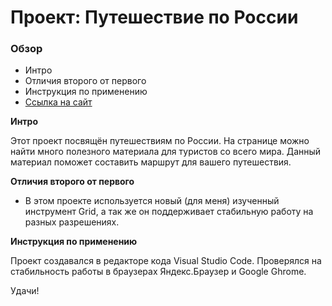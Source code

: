 # Проект: Путешествие по России

### Обзор
* Интро
* Отличия второго от первого
* Инструкция по применению 
* [Ссылка на сайт](https://doshalnev.github.io/russian-travel/)

**Интро**

Этот проект посвящён путешествиям по России.
На странице можно найти много полезного материала для туристов со всего мира. Данный материал поможет составить маршрут для вашего путешествия. 

**Отличия второго от первого**

* В этом проекте используется новый (для меня) изученный инструмент Grid, а так же он поддерживает стабильную работу на разных разрешениях.

**Инструкция по применению**

Проект создавался в редакторе кода Visual Studio Code. Проверялся на стабильность работы в браузерах Яндекс.Браузер и Google Ghrome.

Удачи!
